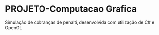 # PROJETO-Computacao Grafica
 Simulação de cobranças de penalti, desenvolvida com utilização de C# e OpenGL

